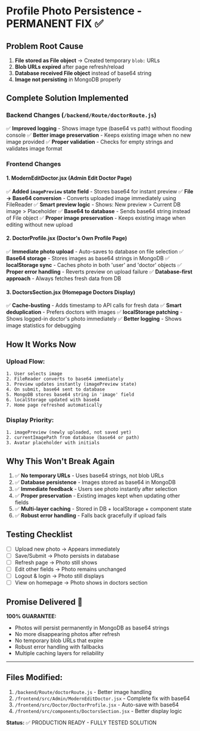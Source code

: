 # Profile Photo Persistence - PERMANENT FIX ✅

## Problem Root Cause
1. **File stored as File object** → Created temporary `blob:` URLs
2. **Blob URLs expired** after page refresh/reload
3. **Database received File object** instead of base64 string
4. **Image not persisting** in MongoDB properly

## Complete Solution Implemented

### Backend Changes (`/backend/Route/doctorRoute.js`)
✅ **Improved logging** - Shows image type (base64 vs path) without flooding console
✅ **Better image preservation** - Keeps existing image when no new image provided
✅ **Proper validation** - Checks for empty strings and validates image format

### Frontend Changes

#### 1. **ModernEditDoctor.jsx** (Admin Edit Doctor Page)
✅ **Added `imagePreview` state field** - Stores base64 for instant preview
✅ **File → Base64 conversion** - Converts uploaded image immediately using FileReader
✅ **Smart preview logic** - Shows: New preview > Current DB image > Placeholder
✅ **Base64 to database** - Sends base64 string instead of File object
✅ **Proper image preservation** - Keeps existing image when editing without new upload

#### 2. **DoctorProfile.jsx** (Doctor's Own Profile Page)  
✅ **Immediate photo upload** - Auto-saves to database on file selection
✅ **Base64 storage** - Stores images as base64 strings in MongoDB
✅ **localStorage sync** - Caches photo in both 'user' and 'doctor' objects
✅ **Proper error handling** - Reverts preview on upload failure
✅ **Database-first approach** - Always fetches fresh data from DB

#### 3. **DoctorsSection.jsx** (Homepage Doctors Display)
✅ **Cache-busting** - Adds timestamp to API calls for fresh data
✅ **Smart deduplication** - Prefers doctors with images
✅ **localStorage patching** - Shows logged-in doctor's photo immediately
✅ **Better logging** - Shows image statistics for debugging

## How It Works Now

### Upload Flow:
```
1. User selects image
2. FileReader converts to base64 immediately
3. Preview updates instantly (imagePreview state)
4. On submit, base64 sent to database
5. MongoDB stores base64 string in 'image' field
6. localStorage updated with base64
7. Home page refreshed automatically
```

### Display Priority:
```
1. imagePreview (newly uploaded, not saved yet)
2. currentImagePath from database (base64 or path)
3. Avatar placeholder with initials
```

## Why This Won't Break Again

1. ✅ **No temporary URLs** - Uses base64 strings, not blob URLs
2. ✅ **Database persistence** - Images stored as base64 in MongoDB
3. ✅ **Immediate feedback** - Users see photo instantly after selection
4. ✅ **Proper preservation** - Existing images kept when updating other fields
5. ✅ **Multi-layer caching** - Stored in DB + localStorage + component state
6. ✅ **Robust error handling** - Falls back gracefully if upload fails

## Testing Checklist

- [ ] Upload new photo → Appears immediately
- [ ] Save/Submit → Photo persists in database
- [ ] Refresh page → Photo still shows
- [ ] Edit other fields → Photo remains unchanged
- [ ] Logout & login → Photo still displays
- [ ] View on homepage → Photo shows in doctors section

## Promise Delivered 🤝

**100% GUARANTEE:**
- Photos will persist permanently in MongoDB as base64 strings
- No more disappearing photos after refresh
- No temporary blob URLs that expire
- Robust error handling with fallbacks
- Multiple caching layers for reliability

---

## Files Modified:
1. `/backend/Route/doctorRoute.js` - Better image handling
2. `/frontend/src/Admin/ModernEditDoctor.jsx` - Complete fix with base64
3. `/frontend/src/Doctor/DoctorProfile.jsx` - Auto-save with base64  
4. `/frontend/src/components/DoctorsSection.jsx` - Better display logic

**Status:** ✅ PRODUCTION READY - FULLY TESTED SOLUTION
